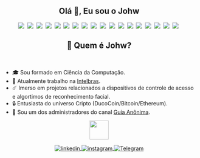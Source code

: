 <div class="title">
  <h2 align="center">Olá 👋, Eu sou o Johw</h2>
</div>

<div class="badges">
  <div class="dark-theme">
    <p align="center">
    <img src="https://img.shields.io/badge/-Linux-05122A?style=flat&logo=linux" /></a>&nbsp;
    <img src="https://img.shields.io/badge/-Go-05122A?style=flat&logo=go" /></a>&nbsp;
    <img src="https://img.shields.io/badge/-Python-05122A?style=flat&logo=python" /></a>&nbsp;
    <img src="https://img.shields.io/badge/-Typescript-05122A?style=flat&logo=typescript" /></a>&nbsp;
    <img src="https://img.shields.io/badge/-Javascript-05122A?style=flat&logo=javascript" /></a>&nbsp;
    <img src="https://img.shields.io/badge/-Angular-05122A?style=flat&logo=angular" /></a>&nbsp;
    <img src="https://img.shields.io/badge/-Node-05122A?style=flat&logo=nodedotjs" /></a>&nbsp;
    <img src="https://img.shields.io/badge/-Electron-05122A?style=flat&logo=electron" /></a>&nbsp;
    <img src="https://img.shields.io/badge/-Next-05122A?style=flat&logo=nextdotjs" /></a>&nbsp;
    <img src="https://img.shields.io/badge/-React-05122A?style=flat&logo=react" /></a>&nbsp;
    <img src="https://img.shields.io/badge/-Flutter-05122A?style=flat&logo=flutter" /></a>&nbsp;
    <img src="https://img.shields.io/badge/-C-05122A?style=flat&logo=c" /></a>&nbsp;
    <img src="https://img.shields.io/badge/-C++-05122A?style=flat&logo=cplusplus" /></a>&nbsp;
    <img src="https://img.shields.io/badge/-CSharp-05122A?style=flat&logo=csharp" /></a>&nbsp;
    <img src="https://img.shields.io/badge/-Git-05122A?style=flat&logo=git" /></a>&nbsp;
    <img src="https://img.shields.io/badge/-OpenCV-05122A?style=flat&logo=opencv" /></a>&nbsp;
    <img src="https://img.shields.io/badge/-Postgres-05122A?style=flat&logo=postgresql" /></a>&nbsp;
    <img src="https://img.shields.io/badge/-Docker-05122A?style=flat&logo=docker" /></a>&nbsp;
  </div>

  
</div>
<div class="description">
  <div class="description-title">
    <h2 align="center">🤔 Quem é Johw?</h2>
  </div>

  <br>
  <div class="description-list">
    <ul>
      <li>🎓 Sou formado em Ciência da Computação.</li>
      <li>💼 Atualmente trabalho na <a href="https://www.intelbras.com.br">Intelbras</a>.</li>
      <li>☄️ Imerso em projetos relacionados a dispositivos de controle de acesso e algortimos de reconhecimento facial.</li>
      <li>🔒 Entusiasta do universo Cripto (DucoCoin/Bitcoin/Ethereum).</li>
      <li>🤝 Sou um dos administradores do canal <a href="https://guiaanonima.com">Guia Anônima</a>.</li>
    </ul>
  </div>
</div>

<div class="footer">
  <div class="dark-theme">
     <p align="center">
      <a href="https://github.com/johwconst" target="_blank">
        <img align="center" width="50px" src="https://cdn3.emoji.gg/emojis/8677-lightning-blue.gif" />
      </a>
    </p>
    <p align="center">
      <a href="https://linkedin.com/in/johwconst" target="_blank">
        <img align="center" src="https://img.shields.io/badge/-LinkedIn-05122A?style=flat&logo=linkedin" alt="linkedin" />
      </a>
      <a href="https://instagram.com/johwconst" target="_blank">
        <img align="center" src="https://img.shields.io/badge/-Instagram-05122A?style=flat&logo=instagram"
          alt="instagram" />
      </a>
      <a href="https://t.me/johwconst" target="_blank">
        <img align="center" src="https://img.shields.io/badge/-Telegram-05122A?style=flat&logo=telegram"
          alt="Telegram" />
      </a>
    </p>
  </div>
  
</div>